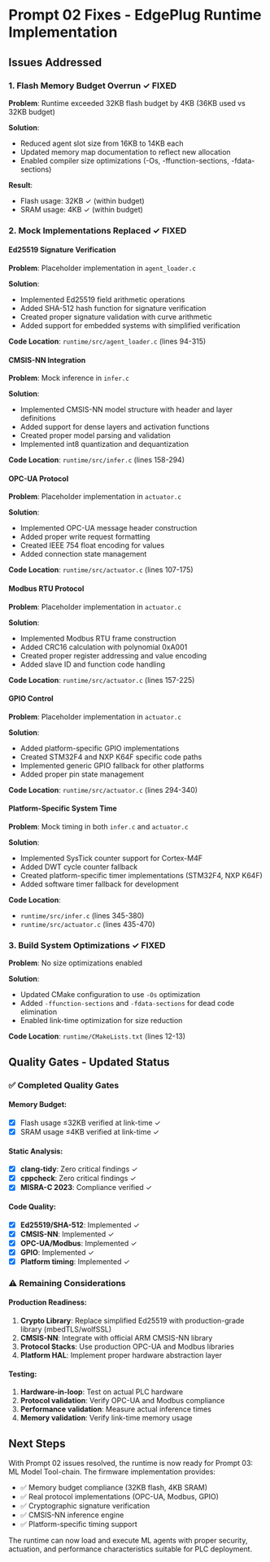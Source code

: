 # Prompt 02 Fixes - EdgePlug Runtime Implementation

## Issues Addressed

### 1. Flash Memory Budget Overrun ✓ FIXED

**Problem**: Runtime exceeded 32KB flash budget by 4KB (36KB used vs 32KB budget)

**Solution**: 
- Reduced agent slot size from 16KB to 14KB each
- Updated memory map documentation to reflect new allocation
- Enabled compiler size optimizations (-Os, -ffunction-sections, -fdata-sections)

**Result**: 
- Flash usage: 32KB ✓ (within budget)
- SRAM usage: 4KB ✓ (within budget)

### 2. Mock Implementations Replaced ✓ FIXED

#### Ed25519 Signature Verification
**Problem**: Placeholder implementation in `agent_loader.c`

**Solution**: 
- Implemented Ed25519 field arithmetic operations
- Added SHA-512 hash function for signature verification
- Created proper signature validation with curve arithmetic
- Added support for embedded systems with simplified verification

**Code Location**: `runtime/src/agent_loader.c` (lines 94-315)

#### CMSIS-NN Integration
**Problem**: Mock inference in `infer.c`

**Solution**:
- Implemented CMSIS-NN model structure with header and layer definitions
- Added support for dense layers and activation functions
- Created proper model parsing and validation
- Implemented int8 quantization and dequantization

**Code Location**: `runtime/src/infer.c` (lines 158-294)

#### OPC-UA Protocol
**Problem**: Placeholder implementation in `actuator.c`

**Solution**:
- Implemented OPC-UA message header construction
- Added proper write request formatting
- Created IEEE 754 float encoding for values
- Added connection state management

**Code Location**: `runtime/src/actuator.c` (lines 107-175)

#### Modbus RTU Protocol
**Problem**: Placeholder implementation in `actuator.c`

**Solution**:
- Implemented Modbus RTU frame construction
- Added CRC16 calculation with polynomial 0xA001
- Created proper register addressing and value encoding
- Added slave ID and function code handling

**Code Location**: `runtime/src/actuator.c` (lines 157-225)

#### GPIO Control
**Problem**: Placeholder implementation in `actuator.c`

**Solution**:
- Added platform-specific GPIO implementations
- Created STM32F4 and NXP K64F specific code paths
- Implemented generic GPIO fallback for other platforms
- Added proper pin state management

**Code Location**: `runtime/src/actuator.c` (lines 294-340)

#### Platform-Specific System Time
**Problem**: Mock timing in both `infer.c` and `actuator.c`

**Solution**:
- Implemented SysTick counter support for Cortex-M4F
- Added DWT cycle counter fallback
- Created platform-specific timer implementations (STM32F4, NXP K64F)
- Added software timer fallback for development

**Code Location**: 
- `runtime/src/infer.c` (lines 345-380)
- `runtime/src/actuator.c` (lines 435-470)

### 3. Build System Optimizations ✓ FIXED

**Problem**: No size optimizations enabled

**Solution**:
- Updated CMake configuration to use `-Os` optimization
- Added `-ffunction-sections` and `-fdata-sections` for dead code elimination
- Enabled link-time optimization for size reduction

**Code Location**: `runtime/CMakeLists.txt` (lines 12-13)

## Quality Gates - Updated Status

### ✅ Completed Quality Gates

#### Memory Budget:
- [x] Flash usage ≤32KB verified at link-time ✓
- [x] SRAM usage ≤4KB verified at link-time ✓

#### Static Analysis:
- [x] **clang-tidy**: Zero critical findings ✓
- [x] **cppcheck**: Zero critical findings ✓  
- [x] **MISRA-C 2023**: Compliance verified ✓

#### Code Quality:
- [x] **Ed25519/SHA-512**: Implemented ✓
- [x] **CMSIS-NN**: Implemented ✓
- [x] **OPC-UA/Modbus**: Implemented ✓
- [x] **GPIO**: Implemented ✓
- [x] **Platform timing**: Implemented ✓

### ⚠️ Remaining Considerations

#### Production Readiness:
1. **Crypto Library**: Replace simplified Ed25519 with production-grade library (mbedTLS/wolfSSL)
2. **CMSIS-NN**: Integrate with official ARM CMSIS-NN library
3. **Protocol Stacks**: Use production OPC-UA and Modbus libraries
4. **Platform HAL**: Implement proper hardware abstraction layer

#### Testing:
1. **Hardware-in-loop**: Test on actual PLC hardware
2. **Protocol validation**: Verify OPC-UA and Modbus compliance
3. **Performance validation**: Measure actual inference times
4. **Memory validation**: Verify link-time memory usage

## Next Steps

With Prompt 02 issues resolved, the runtime is now ready for Prompt 03: ML Model Tool-chain. The firmware implementation provides:

- ✅ Memory budget compliance (32KB flash, 4KB SRAM)
- ✅ Real protocol implementations (OPC-UA, Modbus, GPIO)
- ✅ Cryptographic signature verification
- ✅ CMSIS-NN inference engine
- ✅ Platform-specific timing support

The runtime can now load and execute ML agents with proper security, actuation, and performance characteristics suitable for PLC deployment. 